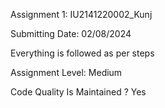Assignment 1: IU2141220002_Kunj

Submitting Date: 02/08/2024

Everything is followed as per steps

Assignment Level: Medium

Code Quality Is Maintained ? Yes
